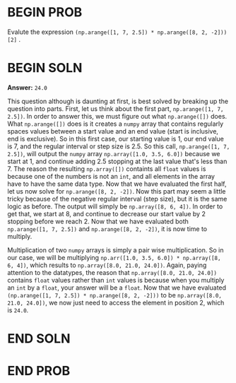 # BEGIN PROB

Evalute the expression `(np.arange([1, 7, 2.5]) * np.arange([8, 2, -2]))[2]` .

# BEGIN SOLN

**Answer:** `24.0`

This question although is daunting at first, is best solved by breaking up the question into parts. First, let us think about the first part, `np.arange([1, 7, 2.5])`. In order to answer this, we must figure out what `np.arange([])` does. What `np.arange([])` does is it creates a `numpy` array that contains regularly spaces values between a start value and an end value (start is inclusive, end is exclusive). So in this first case, our starting value is 1, our end value is 7, and the regular interval or step size is 2.5. So this call, `np.arange([1, 7, 2.5])`, will output the `numpy` array `np.array([1.0, 3.5, 6.0])` because we start at 1, and continue adding 2.5 stopping at the last value that's less than 7. The reason the resulting `np.array([])` containts all `float` values is because one of the numbers is not an `int`, and all elements in the array have to have the same data type. Now that we have evaluated the first half, let us now solve for `np.arange([8, 2, -2])`. Now this part may seem a little tricky because of the negative regular interval (step size), but it is the same logic as before. The output will simply be `np.array([8, 6, 4])`. In order to get that, we start at 8, and continue to decrease our start value by 2 stopping before we reach 2. Now that we have evaluated both `np.arange([1, 7, 2.5])` and `np.arange([8, 2, -2])`, it is now time to multiply. 

Multiplication of two `numpy` arrays is simply a pair wise multiplication. So in our case, we will be multiplying `np.arr([1.0, 3.5, 6.0]) * np.array([8, 6, 4])`, which results to `np.array([8.0, 21.0, 24.0])`. Again, paying attention to the datatypes, the reason that `np.array([8.0, 21.0, 24.0])` contains `float` values rather than `int` values is because when you multiply an `int` by a `float`, your answer will be a `float`. Now that we have evaluated `(np.arange([1, 7, 2.5]) * np.arange([8, 2, -2]))` to be `np.array([8.0, 21.0, 24.0])`, we now just need to access the element in position 2, which is `24.0`. 

# END SOLN

# END PROB